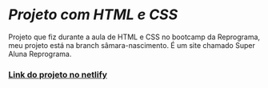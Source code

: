 # *Projeto com HTML e CSS*

Projeto que fiz durante a aula de HTML e CSS no bootcamp da Reprograma, meu projeto está na branch sâmara-nascimento. É um site chamado Super Aluna Reprograma.

### [Link do projeto no netlify](https://super-aluna-reprograma.netlify.app/)





